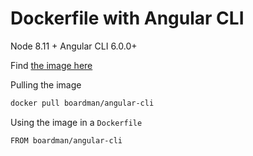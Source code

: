 # Dockerfile with Angular CLI

Node 8.11 + Angular CLI 6.0.0+

Find [the image here](https://hub.docker.com/r/boardman/angular-cli/)

Pulling the image

```bash
docker pull boardman/angular-cli
```

Using the image in a `Dockerfile`

```bash
FROM boardman/angular-cli
```
